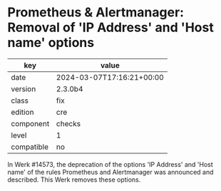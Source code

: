 [//]: # (werk v2)
# Prometheus & Alertmanager: Removal of 'IP Address' and 'Host name' options

key        | value
---------- | ---
date       | 2024-03-07T17:16:21+00:00
version    | 2.3.0b4
class      | fix
edition    | cre
component  | checks
level      | 1
compatible | no

In Werk #14573, the deprecation of the options 'IP Address' and 'Host name' of the rules Prometheus
and Alertmanager was announced and described. This Werk removes these options.
